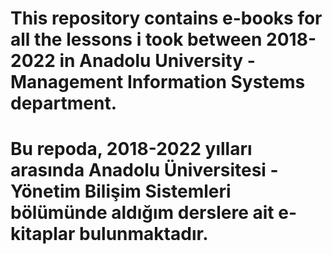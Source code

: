 # This repository contains e-books for all the lessons i took between 2018-2022 in Anadolu University - Management Information Systems department.

# Bu repoda, 2018-2022 yılları arasında Anadolu Üniversitesi - Yönetim Bilişim Sistemleri bölümünde aldığım derslere ait e-kitaplar bulunmaktadır.
